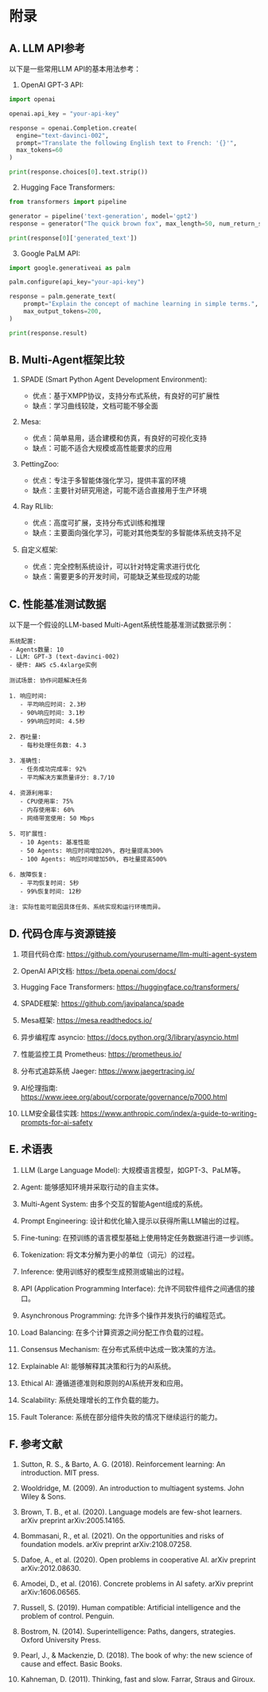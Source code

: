 
# 附录

## A. LLM API参考

以下是一些常用LLM API的基本用法参考：

1. OpenAI GPT-3 API:

```python
import openai

openai.api_key = "your-api-key"

response = openai.Completion.create(
  engine="text-davinci-002",
  prompt="Translate the following English text to French: '{}'",
  max_tokens=60
)

print(response.choices[0].text.strip())
```

2. Hugging Face Transformers:

```python
from transformers import pipeline

generator = pipeline('text-generation', model='gpt2')
response = generator("The quick brown fox", max_length=50, num_return_sequences=1)

print(response[0]['generated_text'])
```

3. Google PaLM API:

```python
import google.generativeai as palm

palm.configure(api_key="your-api-key")

response = palm.generate_text(
    prompt="Explain the concept of machine learning in simple terms.",
    max_output_tokens=200,
)

print(response.result)
```

## B. Multi-Agent框架比较

1. SPADE (Smart Python Agent Development Environment):
    - 优点：基于XMPP协议，支持分布式系统，有良好的可扩展性
    - 缺点：学习曲线较陡，文档可能不够全面

2. Mesa:
    - 优点：简单易用，适合建模和仿真，有良好的可视化支持
    - 缺点：可能不适合大规模或高性能要求的应用

3. PettingZoo:
    - 优点：专注于多智能体强化学习，提供丰富的环境
    - 缺点：主要针对研究用途，可能不适合直接用于生产环境

4. Ray RLlib:
    - 优点：高度可扩展，支持分布式训练和推理
    - 缺点：主要面向强化学习，可能对其他类型的多智能体系统支持不足

5. 自定义框架:
    - 优点：完全控制系统设计，可以针对特定需求进行优化
    - 缺点：需要更多的开发时间，可能缺乏某些现成的功能

## C. 性能基准测试数据

以下是一个假设的LLM-based Multi-Agent系统性能基准测试数据示例：

```
系统配置:
- Agents数量: 10
- LLM: GPT-3 (text-davinci-002)
- 硬件: AWS c5.4xlarge实例

测试场景: 协作问题解决任务

1. 响应时间:
   - 平均响应时间: 2.3秒
   - 90%响应时间: 3.1秒
   - 99%响应时间: 4.5秒

2. 吞吐量:
   - 每秒处理任务数: 4.3

3. 准确性:
   - 任务成功完成率: 92%
   - 平均解决方案质量评分: 8.7/10

4. 资源利用率:
   - CPU使用率: 75%
   - 内存使用率: 60%
   - 网络带宽使用: 50 Mbps

5. 可扩展性:
   - 10 Agents: 基准性能
   - 50 Agents: 响应时间增加20%, 吞吐量提高300%
   - 100 Agents: 响应时间增加50%, 吞吐量提高500%

6. 故障恢复:
   - 平均恢复时间: 5秒
   - 99%恢复时间: 12秒

注: 实际性能可能因具体任务、系统实现和运行环境而异。
```

## D. 代码仓库与资源链接

1. 项目代码仓库: https://github.com/yourusername/llm-multi-agent-system

2. OpenAI API文档: https://beta.openai.com/docs/

3. Hugging Face Transformers: https://huggingface.co/transformers/

4. SPADE框架: https://github.com/javipalanca/spade

5. Mesa框架: https://mesa.readthedocs.io/

6. 异步编程库 asyncio: https://docs.python.org/3/library/asyncio.html

7. 性能监控工具 Prometheus: https://prometheus.io/

8. 分布式追踪系统 Jaeger: https://www.jaegertracing.io/

9. AI伦理指南: https://www.ieee.org/about/corporate/governance/p7000.html

10. LLM安全最佳实践: https://www.anthropic.com/index/a-guide-to-writing-prompts-for-ai-safety

## E. 术语表

1. LLM (Large Language Model): 大规模语言模型，如GPT-3、PaLM等。

2. Agent: 能够感知环境并采取行动的自主实体。

3. Multi-Agent System: 由多个交互的智能Agent组成的系统。

4. Prompt Engineering: 设计和优化输入提示以获得所需LLM输出的过程。

5. Fine-tuning: 在预训练的语言模型基础上使用特定任务数据进行进一步训练。

6. Tokenization: 将文本分解为更小的单位（词元）的过程。

7. Inference: 使用训练好的模型生成预测或输出的过程。

8. API (Application Programming Interface): 允许不同软件组件之间通信的接口。

9. Asynchronous Programming: 允许多个操作并发执行的编程范式。

10. Load Balancing: 在多个计算资源之间分配工作负载的过程。

11. Consensus Mechanism: 在分布式系统中达成一致决策的方法。

12. Explainable AI: 能够解释其决策和行为的AI系统。

13. Ethical AI: 遵循道德准则和原则的AI系统开发和应用。

14. Scalability: 系统处理增长的工作负载的能力。

15. Fault Tolerance: 系统在部分组件失败的情况下继续运行的能力。

## F. 参考文献

1. Sutton, R. S., & Barto, A. G. (2018). Reinforcement learning: An introduction. MIT press.

2. Wooldridge, M. (2009). An introduction to multiagent systems. John Wiley & Sons.

3. Brown, T. B., et al. (2020). Language models are few-shot learners. arXiv preprint arXiv:2005.14165.

4. Bommasani, R., et al. (2021). On the opportunities and risks of foundation models. arXiv preprint arXiv:2108.07258.

5. Dafoe, A., et al. (2020). Open problems in cooperative AI. arXiv preprint arXiv:2012.08630.

6. Amodei, D., et al. (2016). Concrete problems in AI safety. arXiv preprint arXiv:1606.06565.

7. Russell, S. (2019). Human compatible: Artificial intelligence and the problem of control. Penguin.

8. Bostrom, N. (2014). Superintelligence: Paths, dangers, strategies. Oxford University Press.

9. Pearl, J., & Mackenzie, D. (2018). The book of why: the new science of cause and effect. Basic Books.

10. Kahneman, D. (2011). Thinking, fast and slow. Farrar, Straus and Giroux.
